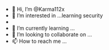 - 👋 Hi, I’m @Karma112x
- 👀 I’m interested in ...learning security
- 
- 🌱 I’m currently learning ...
- 💞️ I’m looking to collaborate on ...
- 📫 How to reach me ...

<!---
Karma112x/Karma112x is a ✨ special ✨ repository because its `README.md` (this file) appears on your GitHub profile.
You can click the Preview link to take a look at your changes.
--->

